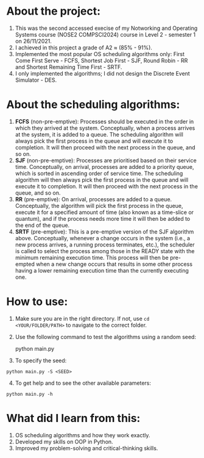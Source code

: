 # About the project:

 1. This was the second accessed execise of my Notworking and Operating Systems course (NOSE2 COMPSCI2024) course in Level 2 - semester 1 on 26/11/2021.
 2. I achieved in this project a grade of A2 ≈ (85% - 91%).
 3. Implemented the most popular OS scheduling algorithms only: First Come First Serve - FCFS, Shortest Job First - SJF, Round Robin - RR and Shortest Remaining Time First - SRTF.
 4. I only implemented the algorithms; I did not design the Discrete Event Simulator - DES.

# About the scheduling algorithms:

 1. **FCFS** (non-pre-emptive): Processes should be executed in the
    order in which they arrived at the system. Conceptually, when a
    process arrives at the system, it is added to a queue. The
    scheduling algorithm will always pick the first process in the queue
    and will execute it to completion. It will then proceed with the
    next process in the queue, and so on.
 2. **SJF** (non-pre-emptive): Processes are prioritised based on their
    service time. Conceptually, on arrival, processes are added to a
    priority queue, which is sorted in ascending order of service time.
    The scheduling algorithm will then always pick the first process in
    the queue and will execute it to completion. It will then proceed
    with the next process in the queue, and so on.
 3. **RR** (pre-emptive): On arrival, processes are added to a queue.
    Conceptually, the algorithm will pick the first process in the
    queue, execute it for a specified amount of time (also known as a
    time-slice or quantum), and if the process needs more time it will
    then be added to the end of the queue.
 4. **SRTF** (pre-emptive): This is a pre-emptive version of the SJF
    algorithm above. Conceptually, whenever a change occurs in the
    system (i.e., a new process arrives, a running process terminates,
    etc.), the scheduler is called to select the process among those in
    the READY state with the minimum remaining execution time. This
    process will then be pre-empted when a new change occurs that
    results in some other process having a lower remaining execution
    time than the currently executing one.

# How to use:

 1.  Make sure you are in the right directory. If not, use  `cd <YOUR/FOLDER/PATH>`  to navigate to the correct folder.
 2. Use the following command to test the algorithms using a random seed:

    python main.py

  3. To specify the seed:

    python main.py -S <SEED>
  4. To get help and to see the other available parameters:

    python main.py -h

# What did I learn from this:

 1. OS scheduling algorithms and how they work exactly.
 2. Developed my skills on OOP in Python.
 3. Improved my problem-solving and critical-thinking skills.
